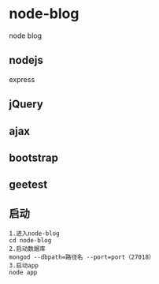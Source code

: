 # node-blog  
node blog  
## nodejs  
express  
## jQuery  
## ajax  
## bootstrap  
## geetest  
## 启动  
    1.进入node-blog  
    cd node-blog  
    2.启动数据库  
    mongod --dbpath=路径名 --port=port（27018）  
    3.启动app  
    node app  
